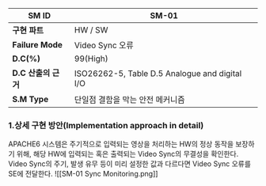 
| **SM ID**          | SM-01                                          |
| ------------------ | ---------------------------------------------- |
| **구현 파트**          | HW / SW                                        |
| **Failure Mode**   | Video Sync 오류                                  |
| **D.C(%)**         | 99(High)                                       |
| **D.C** **산출의 근거** | ISO26262-5, Table D.5 Analogue and digital I/O |
| **S.M Type**       | 단일점 결함을 막는 안전 메커니즘                             |
### 1.상세 구현 방안(Implementation approach in detail)

APACHE6 시스템은 주기적으로 입력되는 영상을 처리하는 HW의 정상 동작을 보장하기 위해, 해당 HW에 입력되는 혹은 출력되는 Video Sync의 무결성을 확인한다. Video Sync의 주기, 발생 유무 등이 미리 설정한 값과 다르다면 Video Sync 오류를 SE에 전달한다.
![[SM-01 Sync Monitoring.png]]